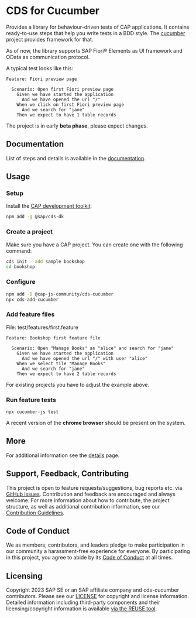 # CDS for Cucumber

Provides a library for behaviour-driven tests of CAP applications.
It contains ready-to-use steps that help you write tests in a BDD style.
The [cucumber](https://cucumber.io) project provides framework for that.

As of now, the library supports SAP Fiori® Elements as UI framework and OData as communication protocol.

A typical test looks like this:

```gherkin
Feature: Fiori preview page

  Scenario: Open first Fiori preview page
    Given we have started the application
      And we have opened the url "/"
    When we click on first Fiori preview page
      And we search for "jane"
    Then we expect to have 1 table records
```

The project is in early **beta phase**, please expect changes.

## Documentation

List of steps and details is available in the [documentation](https://cap-js-community.github.io/cds-cucumber/list_namespace.html).

## Usage

### Setup

Install the [CAP development toolkit](https://cap.cloud.sap/docs/get-started/jumpstart#setup):

```sh
npm add -g @sap/cds-dk
```

### Create a project

Make sure you have a CAP project. You can create one with the following command:

```sh
cds init --add sample bookshop
cd bookshop
```

### Configure

```sh
npm add -D @cap-js-community/cds-cucumber
npx cds-add-cucumber
```

### Add feature files

File: test/features/first.feature
```gherkin
Feature: Bookshop first feature file

  Scenario: Open "Manage Books" as "alice" and search for "jane"
    Given we have started the application
      And we have opened the url "/" with user "alice"
    When we select tile "Manage Books"
      And we search for "jane"
    Then we expect to have 2 table records
```

For existing projects you have to adjust the example above.

### Run feature tests

```
npx cucumber-js test
```

A recent version of the **chrome browser** should be present on the system.


## More

For additional information see the [details](docs/DETAILS.md) page.

## Support, Feedback, Contributing

This project is open to feature requests/suggestions, bug reports etc. via [GitHub issues](https://github.com/cap-js-community/cds-cucumber/issues). Contribution and feedback are encouraged and always welcome. For more information about how to contribute, the project structure, as well as additional contribution information, see our [Contribution Guidelines](CONTRIBUTING.md).

## Code of Conduct

We as members, contributors, and leaders pledge to make participation in our community a harassment-free experience for everyone. By participating in this project, you agree to abide by its [Code of Conduct](https://github.com/cap-js-community/.github/blob/main/CODE_OF_CONDUCT.md) at all times.

## Licensing

Copyright 2023 SAP SE or an SAP affiliate company and cds-cucumber contributors. Please see our [LICENSE](LICENSE) for copyright and license information. Detailed information including third-party components and their licensing/copyright information is available [via the REUSE tool](https://api.reuse.software/info/github.com/cap-js-community/cds-cucumber).
